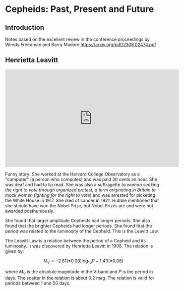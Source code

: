 # Cepheids: Past, Present and Future

## Introduction

Notes based on the excellent review in the conference proceedings by Wendy Freedman and Barry Madore https://arxiv.org/pdf/2308.02474.pdf

## Henrietta Leavitt

<iframe width="560" height="315" src="https://www.youtube-nocookie.com/embed/2FrY6gRPC7k" title="YouTube video player" frameborder="0" allow="accelerometer; autoplay; clipboard-write; encrypted-media; gyroscope; picture-in-picture; web-share" allowfullscreen></iframe>

Funny story: She worked at the Harvard College Observatory as a "computer" (a person who computes) and was paid 30 cents an hour. She was deaf and had to lip read. She was also a suffragette (_a woman seeking the right to vote through organized protest, a term originating in Britain to mock women fighting for the right to vote_) and was arrested for picketing the White House in 1917. She died of cancer in 1921. Hubble mentioned that she should have won the Nobel Prize, but Nobel Prizes are and were not awarded posthumously.

She found that larger amplitude Cepheids had longer periods. She also found that the brighter Cepheids had longer periods. She found that the period was related to the luminosity of the Cepheid. This is the Leavitt Law.

The Leavitt Law is a relation between the period of a Cepheid and its luminosity. It was discovered by Henrietta Leavitt in 1908. The relation is given by:

$$M_V = -2.81(\pm0.03) \log_{10} P - 1.43(\pm0.08)$$

where $M_V$ is the absolute magnitude in the V-band and $P$ is the period in days. The scatter in the relation is about 0.2 mag. The relation is valid for periods between 1 and 50 days.
